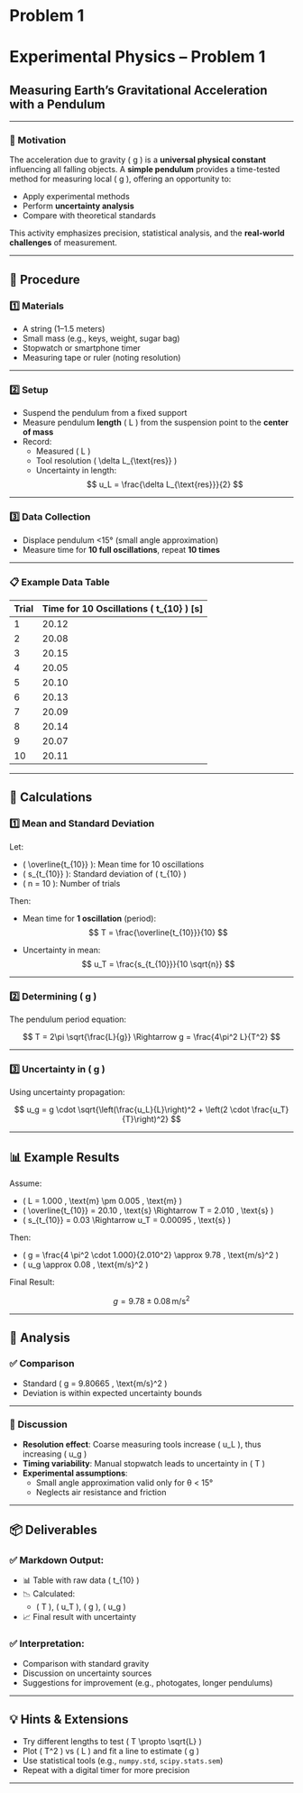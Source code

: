 # Problem 1
# Experimental Physics – Problem 1

## Measuring Earth’s Gravitational Acceleration with a Pendulum

---

### 🎯 Motivation

The acceleration due to gravity \( g \) is a **universal physical constant** influencing all falling objects. A **simple pendulum** provides a time-tested method for measuring local \( g \), offering an opportunity to:

- Apply experimental methods  
- Perform **uncertainty analysis**  
- Compare with theoretical standards

This activity emphasizes precision, statistical analysis, and the **real-world challenges** of measurement.

---

## 🧪 Procedure

### 1️⃣ Materials

- A string (1–1.5 meters)
- Small mass (e.g., keys, weight, sugar bag)
- Stopwatch or smartphone timer
- Measuring tape or ruler (noting resolution)

---

### 2️⃣ Setup

- Suspend the pendulum from a fixed support
- Measure pendulum **length** \( L \) from the suspension point to the **center of mass**
- Record:
  - Measured \( L \)
  - Tool resolution \( \delta L_{\text{res}} \)
  - Uncertainty in length:  
    $$
    u_L = \frac{\delta L_{\text{res}}}{2}
    $$

---

### 3️⃣ Data Collection

- Displace pendulum <15° (small angle approximation)
- Measure time for **10 full oscillations**, repeat **10 times**

---

### 📋 Example Data Table

| Trial | Time for 10 Oscillations \( t_{10} \) [s] |
|-------|--------------------------------------------|
| 1     | 20.12                                      |
| 2     | 20.08                                      |
| 3     | 20.15                                      |
| 4     | 20.05                                      |
| 5     | 20.10                                      |
| 6     | 20.13                                      |
| 7     | 20.09                                      |
| 8     | 20.14                                      |
| 9     | 20.07                                      |
| 10    | 20.11                                      |

---

## 🧮 Calculations

### 1️⃣ Mean and Standard Deviation

Let:
- \( \overline{t_{10}} \): Mean time for 10 oscillations  
- \( s_{t_{10}} \): Standard deviation of \( t_{10} \)  
- \( n = 10 \): Number of trials

Then:
- Mean time for **1 oscillation** (period):
  $$
  T = \frac{\overline{t_{10}}}{10}
  $$

- Uncertainty in mean:
  $$
  u_T = \frac{s_{t_{10}}}{10 \sqrt{n}}
  $$

---

### 2️⃣ Determining \( g \)

The pendulum period equation:

$$
T = 2\pi \sqrt{\frac{L}{g}} \Rightarrow g = \frac{4\pi^2 L}{T^2}
$$

---

### 3️⃣ Uncertainty in \( g \)

Using uncertainty propagation:

$$
u_g = g \cdot \sqrt{\left(\frac{u_L}{L}\right)^2 + \left(2 \cdot \frac{u_T}{T}\right)^2}
$$

---

## 📊 Example Results

Assume:

- \( L = 1.000 \, \text{m} \pm 0.005 \, \text{m} \)  
- \( \overline{t_{10}} = 20.10 \, \text{s} \Rightarrow T = 2.010 \, \text{s} \)  
- \( s_{t_{10}} = 0.03 \Rightarrow u_T = 0.00095 \, \text{s} \)

Then:

- \( g = \frac{4 \pi^2 \cdot 1.000}{2.010^2} \approx 9.78 \, \text{m/s}^2 \)  
- \( u_g \approx 0.08 \, \text{m/s}^2 \)

Final Result:

$$
g = 9.78 \pm 0.08 \, \text{m/s}^2
$$

---

## 📌 Analysis

### ✅ Comparison

- Standard \( g = 9.80665 \, \text{m/s}^2 \)
- Deviation is within expected uncertainty bounds

---

### 🧠 Discussion

- **Resolution effect**: Coarse measuring tools increase \( u_L \), thus increasing \( u_g \)
- **Timing variability**: Manual stopwatch leads to uncertainty in \( T \)
- **Experimental assumptions**:
  - Small angle approximation valid only for θ < 15°
  - Neglects air resistance and friction

---

## 📦 Deliverables

### ✅ Markdown Output:

- 📊 Table with raw data \( t_{10} \)  
- 📉 Calculated:
  - \( T \), \( u_T \), \( g \), \( u_g \)  
- 📈 Final result with uncertainty

### ✅ Interpretation:

- Comparison with standard gravity  
- Discussion on uncertainty sources  
- Suggestions for improvement (e.g., photogates, longer pendulums)

---

## 💡 Hints & Extensions

- Try different lengths to test \( T \propto \sqrt{L} \)  
- Plot \( T^2 \) vs \( L \) and fit a line to estimate \( g \)  
- Use statistical tools (e.g., `numpy.std`, `scipy.stats.sem`)  
- Repeat with a digital timer for more precision

---

